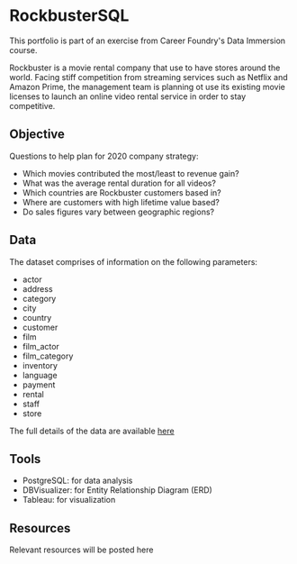 # RockbusterSQL

This portfolio is part of an exercise from Career Foundry's Data Immersion course. 

Rockbuster is a movie rental company that use to have stores around the world. Facing stiff competition from streaming services such as Netflix and Amazon Prime, the management team is planning ot use its existing movie licenses to launch an online video rental service in order to stay competitive. 

## Objective

Questions to help plan for 2020 company strategy: 

- Which movies contributed the most/least to revenue gain?
- What was the average rental duration for all videos?
- Which countries are Rockbuster customers based in?
- Where are customers with high lifetime value based?
- Do sales figures vary between geographic regions? 

## Data

The dataset comprises of information on the following parameters: 

- actor
- address
- category
- city
- country
- customer
- film
- film_actor
- film_category
- inventory
- language
- payment
- rental
- staff
- store

The full details of the data are available [here](https://drive.google.com/file/d/1hVzBWz5ORRbI37HA8p5tAiuZyMOe66yI/view)

## Tools

- PostgreSQL: for data analysis
- DBVisualizer: for Entity Relationship Diagram (ERD)
- Tableau: for visualization

## Resources

Relevant resources will be posted here


